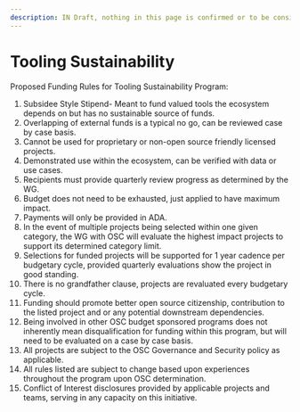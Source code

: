 ```yaml
---
description: IN Draft, nothing in this page is confirmed or to be considered final.
---
```


# Tooling Sustainability

Proposed Funding Rules for Tooling Sustainability Program:

1. Subsidee Style Stipend- Meant to fund valued tools the ecosystem depends on but has no sustainable source of funds.
2. Overlapping of external funds is a typical no go, can be reviewed case by case basis.
3. Cannot be used for proprietary or non-open source friendly licensed projects.
4. Demonstrated use within the ecosystem, can be verified with data or use cases.
5. Recipients must provide quarterly review progress as determined by the WG.
6. Budget does not need to be exhausted, just applied to have maximum impact.
7. Payments will only be provided in ADA.
8. In the event of multiple projects being selected within one given category, the WG with OSC will evaluate the highest impact projects to support its determined category limit.
9. Selections for funded projects will be supported for 1 year cadence per budgetary cycle, provided quarterly evaluations show the project in good standing.
10. There is no grandfather clause, projects are revaluated every budgetary cycle.
11. Funding should promote better open source citizenship, contribution to the listed project and or any potential downstream dependencies.
12. Being involved in other OSC budget sponsored programs does not inherently mean disqualification for funding within this program, but will need to be evaluated on a case by case basis.
13. All projects are subject to the OSC Governance and Security policy as applicable.
14. All rules listed are subject to change based upon experiences throughout the program upon OSC determination.
15. Conflict of Interest disclosures provided by applicable projects and teams, serving in any capacity on this initiative.
